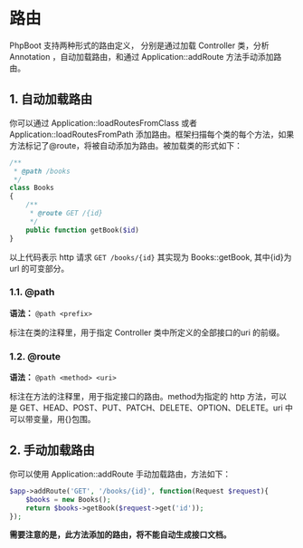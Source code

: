 # 路由

PhpBoot 支持两种形式的路由定义， 分别是通过加载 Controller 类，分析 Annotation ，自动加载路由，和通过 Application::addRoute 方法手动添加路由。

## 1. 自动加载路由

你可以通过 Application::loadRoutesFromClass 或者 Application::loadRoutesFromPath 添加路由。框架扫描每个类的每个方法，如果方法标记了@route，将被自动添加为路由。被加载类的形式如下：

```php
/**
 * @path /books
 */
class Books
{
    /**
     * @route GET /{id}
     */
    public function getBook($id)
}
```
以上代码表示 http 请求 ```GET /books/{id}``` 其实现为 Books::getBook, 其中{id}为url 的可变部分。

### 1.1. @path 

**语法：** ```@path <prefix>```

标注在类的注释里，用于指定 Controller 类中所定义的全部接口的uri 的前缀。


### 1.2. @route

**语法：** ```@path <method> <uri>```

标注在方法的注释里，用于指定接口的路由。method为指定的 http 方法，可以是 GET、HEAD、POST、PUT、PATCH、DELETE、OPTION、DELETE。uri 中可以带变量，用{}包围。

## 2. 手动加载路由

你可以使用 Application::addRoute 手动加载路由，方法如下：

```php
$app->addRoute('GET', '/books/{id}', function(Request $request){
    $books = new Books();
    return $books->getBook($request->get('id'));
});

```

**需要注意的是，此方法添加的路由，将不能自动生成接口文档。**




